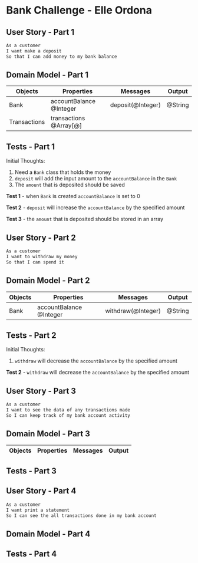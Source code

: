 # Bank Challenge - Elle Ordona

## User Story - Part 1

```sh
As a customer
I want make a deposit
So that I can add money to my bank balance
```

## Domain Model - Part 1

| Objects      | Properties              | Messages          | Output  |
| ------------ | ----------------------- | ----------------- | ------- |
| Bank         | accountBalance @Integer | deposit(@Integer) | @String |
| Transactions | transactions @Array[@]  |

## Tests - Part 1

Initial Thoughts:

1. Need a `Bank` class that holds the money
2. `deposit` will add the input amount to the `accountBalance` in the `Bank`
3. The `amount` that is deposited should be saved

**Test 1** - when `Bank` is created `accountBalance` is set to 0

**Test 2** - `deposit` will increase the `accountBalance` by the specified amount

**Test 3** - the `amount` that is deposited should be stored in an array

## User Story - Part 2

```sh
As a customer
I want to withdraw my money
So that I can spend it
```

## Domain Model - Part 2

| Objects | Properties              | Messages           | Output  |
| ------- | ----------------------- | ------------------ | ------- |
| Bank    | accountBalance @Integer | withdraw(@Integer) | @String |

## Tests - Part 2

Initial Thoughts:

1. `withdraw` will decrease the `accountBalance` by the specified amount

**Test 2** - `withdraw` will decrease the `accountBalance` by the specified amount

## User Story - Part 3

```sh
As a customer
I want to see the data of any transactions made
So I can keep track of my bank account activity
```

## Domain Model - Part 3

| Objects | Properties | Messages | Output |
| ------- | ---------- | -------- | ------ |

## Tests - Part 3

## User Story - Part 4

```sh
As a customer
I want print a statement
So I can see the all transactions done in my bank account
```

## Domain Model - Part 4

## Tests - Part 4
